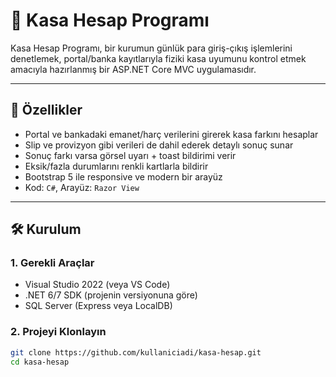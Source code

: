 # 💼 Kasa Hesap Programı

Kasa Hesap Programı, bir kurumun günlük para giriş-çıkış işlemlerini denetlemek, portal/banka kayıtlarıyla fiziki kasa uyumunu kontrol etmek amacıyla hazırlanmış bir ASP.NET Core MVC uygulamasıdır.

---

## 🚀 Özellikler

- Portal ve bankadaki emanet/harç verilerini girerek kasa farkını hesaplar
- Slip ve provizyon gibi verileri de dahil ederek detaylı sonuç sunar
- Sonuç farkı varsa görsel uyarı + toast bildirimi verir
- Eksik/fazla durumlarını renkli kartlarla bildirir
- Bootstrap 5 ile responsive ve modern bir arayüz
- Kod: `C#`, Arayüz: `Razor View`

---

## 🛠️ Kurulum

### 1. Gerekli Araçlar

- Visual Studio 2022 (veya VS Code)
- .NET 6/7 SDK (projenin versiyonuna göre)
- SQL Server (Express veya LocalDB)

### 2. Projeyi Klonlayın

```bash
git clone https://github.com/kullaniciadi/kasa-hesap.git
cd kasa-hesap
